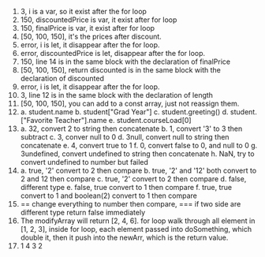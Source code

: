 1. 3, i is a var, so it exist after the for loop
2. 150, discountedPrice is var, it exist after for loop
3. 150, finalPrice is var, it exist after for loop
4. [50, 100, 150], it's the prices after discount.
5. error, i is let, it disappear after the for loop.
6. error, discountedPrice is let, disappear after the for loop.
7. 150, line 14 is in the same block with the declaration of finalPrice
8. [50, 100, 150], return discounted is in the same block with the declaration of discounted
9. error, i is let, it disappear after the for loop.
10. 3, line 12 is in the same block with the declaration of length
11. [50, 100, 150], you can add to a const array, just not reassign them.
12.
    a. student.name
    b. student["Grad Year"]
    c. student.greeting()
    d. student.["Favorite Teacher"].name
    e. student.courseLoad[0]
13.
    a. 32, convert 2 to string then concatenate
    b. 1, convert '3' to 3 then subtract
    c. 3, conver null to 0
    d. 3null, convert null to string then concatenate
    e. 4, convert true to 1
    f. 0, convert false to 0, and null to 0
    g. 3undefined, convert undefined to string then concatenate
    h. NaN, try to convert undefined to number but failed
14.
    a. true, '2' convert to 2 then compare
    b. true, '2' and '12' both convert to 2 and 12 then compare
    c. true, '2' convert to 2 then compare
    d. false, different type
    e. false, true convert to 1 then compare
    f. true, true convert to 1 and boolean(2) convert to 1 then compare
15. == change everything to number then compare, === if two side are different type return false immediately
17. The modifyArray will return [2, 4, 6]. for loop walk through all element in [1, 2, 3], inside for loop, each element passed into doSomething, which double it, then it push into the newArr, which is the return value.
19. 1 4 3 2